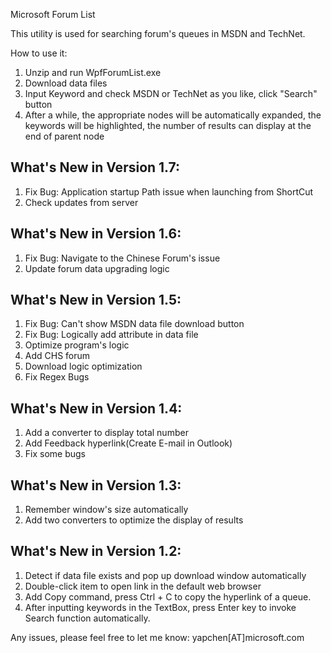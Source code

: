 ﻿Microsoft Forum List

This utility is used for searching forum's queues in MSDN and TechNet.

How to use it:

1. Unzip and run WpfForumList.exe
2. Download data files
3. Input Keyword and check MSDN or TechNet as you like, click "Search" button
4. After a while, the appropriate nodes will be automatically expanded, the keywords will be highlighted, the number of results can display at the end of parent node

What's New in Version 1.7:
---------------------------
1. Fix Bug: Application startup Path issue when launching from ShortCut
2. Check updates from server

What's New in Version 1.6:
---------------------------
1. Fix Bug: Navigate to the Chinese Forum's issue
2. Update forum data upgrading logic

What's New in Version 1.5:
---------------------------
1. Fix Bug: Can't show MSDN data file download button
2. Fix Bug: Logically add attribute in data file
3. Optimize program's logic
4. Add CHS forum
5. Download logic optimization
6. Fix Regex Bugs

What's New in Version 1.4:
---------------------------
1. Add a converter to display total number
2. Add Feedback hyperlink(Create E-mail in Outlook)
3. Fix some bugs


What's New in Version 1.3:
---------------------------
1. Remember window's size automatically
2. Add two converters to optimize the display of results


What's New in Version 1.2:
---------------------------
1. Detect if data file exists and pop up download window automatically
2. Double-click item to open link in the default web browser
3. Add Copy command, press Ctrl + C to copy the hyperlink of a queue.
4. After inputting keywords in the TextBox,  press Enter key to invoke Search function automatically.



Any issues, please feel free to let me know: yapchen[AT]microsoft.com